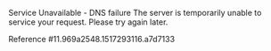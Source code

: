 Service Unavailable - DNS failure The server is temporarily unable to service your request. Please try again later.

Reference #11.969a2548.1517293116.a7d7133